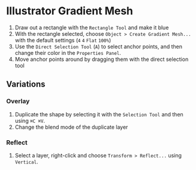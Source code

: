 # Illustrator Gradient Mesh

1. Draw out a rectangle with the `Rectangle Tool` and make it blue
2. With the rectangle selected, choose `Object > Create Gradient Mesh...` with the default settings (`4` `4` `Flat` `100%`)
3. Use the `Direct Selection Tool` (`A`) to select anchor points, and then change their color in the `Properties Panel`.
4. Move anchor points around by dragging them with the direct selection tool

## Variations

### Overlay

1. Duplicate the shape by selecting it with the `Selection Tool` and then using `⌘C ⌘V`.
2. Change the blend mode of the duplicate layer

### Reflect

1. Select a layer, right-click and choose `Transform > Reflect...` using `Vertical`.
